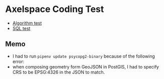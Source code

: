 # Axelspace Coding Test

- [Algorithm test](./algorithm-test/)
- [SQL test](./sql-test/)

## Memo

- I had to run `pipenv update psycopg2-binary` because of the following error:
- when composing geometry form GeoJSON in PostGIS, I had to specify CRS to be EPSG:4326 in the JSON to match.
